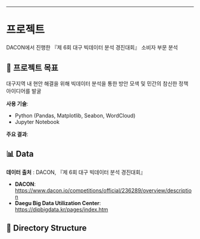 <hr/>

# 프로젝트

DACON에서 진행한 『제 6회 대구 빅데이터 분석 경진대회』 소비자 부문 분석

## 🌟 프로젝트 목표

대구지역 내 현안 해결을 위해 빅데이터 분석을 통한 방안 모색 및 민간의 참신한 정책 아이디어를 발굴

**사용 기술**:
- Python (Pandas, Matplotlib, Seabon, WordCloud)
- Jupyter Notebook

**주요 결과**:

## 📊 Data

**데이터 출처** : DACON, 『제 6회 대구 빅데이터 분석 경진대회』
- **DACON**: https://www.dacon.io/competitions/official/236289/overview/description
- **Daegu Big Data Utilization Center**: https://dipbigdata.kr/pages/index.htm

## 📂 Directory Structure

